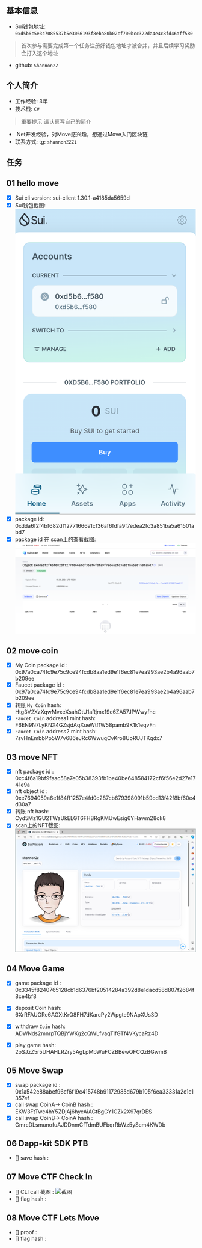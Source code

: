 ## 基本信息
- Sui钱包地址: `0xd5b6c5e3c7085537b5e3066193f8eba80b02cf700bcc322da4e4c8fd46aff580`
> 首次参与需要完成第一个任务注册好钱包地址才被合并，并且后续学习奖励会打入这个地址
- github: `Shannon2Z`

## 个人简介
- 工作经验: 3年
- 技术栈: `C#`
> 重要提示 请认真写自己的简介
- .Net开发经验，对Move感兴趣，想通过Move入门区块链
- 联系方式: tg: `shannonZZZ1`

## 任务

##   01 hello move  
- [x] Sui cli version: sui-client 1.30.1-a4185da5659d
- [x] Sui钱包截图: ![Sui钱包截图](./notes/m.png)
- [x] package id: 0xdda6f2f4bf682df12771666a1cf36af6fdfa9f7edea2fc3a851ba5a61501abd7
- [x] package id 在 scan上的查看截图:![Scan截图](./notes/n.png)

##   02 move coin
- [x] My Coin package id : 0x97a0ca74fc9e75c9ce94fcdb8aa1ed9e1f6ec81e7ea993ae2b4a96aab7b209ee
- [x] Faucet package id :  0x97a0ca74fc9e75c9ce94fcdb8aa1ed9e1f6ec81e7ea993ae2b4a96aab7b209ee
- [x] 转账 `My Coin` hash: Htg3V2XzXqwMvxeXsahGtU1aRjmx19c6ZA57JPWwyfhc
- [x] `Faucet Coin` address1 mint hash: F6EN9N7LyKNX4GZsjdAqXueWtf1W58pamb9K1k1eqvFn
- [x] `Faucet Coin` address2 mint hash: 7svHnEmbbPp5W7v686eJRc6WwuqCvKro8UoRUJTKqdx7

##   03 move NFT
- [x] nft package id : 0xc4f6a19bf9faac58a7e05b38393fb1be40be648584172cf6f56e2d27e1741e9a
- [x] nft object id : 0xe7694059a6e1f84ff1257e4fd0c287cb679398091b59cd13f42f8bf60e4d30a7
- [x] 转账 nft  hash:  Cyd5Mz1GU2TWaUkELGT6FHBRgKMUwEsig6YHawm28ok8
- [x] scan上的NFT截图:![Scan截图](./code/task3/屏幕截图2024-08-14-223534.png)

##   04 Move Game
- [x] game package id : 0x3345f8240765128cb1d6376bf20514284a392d8e1dacd58d807f2684f8ce4bf8
- [x] deposit Coin hash: 6XrRFAUGRc6AGXtKrQ8FH7dKarcPy2Wpgte9NApXUs3D
- [x] withdraw `Coin` hash: ADWNds2mnrpTQBjYWKg2cQWLfvaqTifGTf4VKycaRz4D
- [x] play game hash:  2oSJzZ5r5UHAHLRZry5AgLpMbWuFCZBBewQFCQzBGwmB


##   05 Move Swap
- [x] swap package id : 0x1a542e88abef96cf6f19c415748b91172985d679b105f6ea33331a2c1e1357ef
- [x] call swap CoinA-> CoinB  hash : EKW3FtTwc4hY5ZDjAj6hycAiAGtBgGY1CZk2X97qrDES
- [x] call swap CoinB-> CoinA  hash : GmrcDLsmunofuAJDDnmCfTdmBUFbqrRbWz5yScm4KWDb

##   06 Dapp-kit SDK PTB
- [] save hash :

##   07 Move CTF Check In
- [] CLI call 截图 : ![截图](./images/你的图片地址)
- [] flag hash :

##   08 Move CTF Lets Move
- [] proof : 
- [] flag hash :
